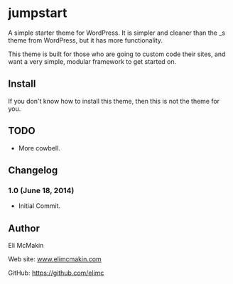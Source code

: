 **jumpstart**
===========================

A simple starter theme for WordPress. It is simpler and cleaner than the _s theme from WordPress, but it has more functionality.

This theme is built for those who are going to custom code their sites, and want a very simple, modular framework to get started on.

Install
-------

If you don't know how to install this theme, then this is not the theme for you.

TODO
----

* More cowbell.

Changelog
---------

### 1.0 (June 18, 2014)
* Initial Commit.

Author
------

Eli McMakin

Web site: www.elimcmakin.com

GitHub: https://github.com/elimc